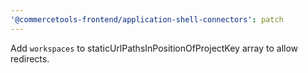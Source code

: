 ```yaml
---
'@commercetools-frontend/application-shell-connectors': patch
---
```


Add `workspaces` to staticUrlPathsInPositionOfProjectKey array to allow redirects.
